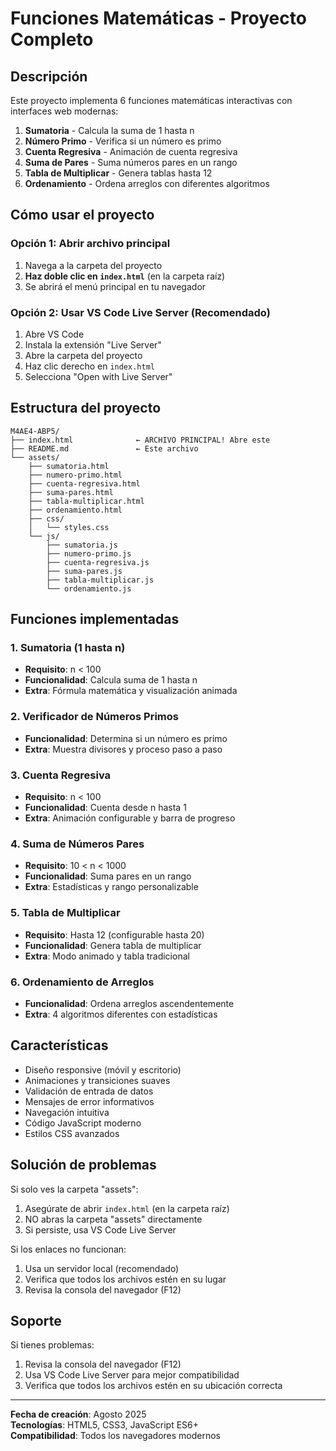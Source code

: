 # Funciones Matemáticas - Proyecto Completo

## Descripción
Este proyecto implementa 6 funciones matemáticas interactivas con interfaces web modernas:

1. **Sumatoria** - Calcula la suma de 1 hasta n
2. **Número Primo** - Verifica si un número es primo
3. **Cuenta Regresiva** - Animación de cuenta regresiva
4. **Suma de Pares** - Suma números pares en un rango
5. **Tabla de Multiplicar** - Genera tablas hasta 12
6. **Ordenamiento** - Ordena arreglos con diferentes algoritmos

## Cómo usar el proyecto

### Opción 1: Abrir archivo principal
1. Navega a la carpeta del proyecto
2. **Haz doble clic en `index.html`** (en la carpeta raíz)
3. Se abrirá el menú principal en tu navegador

### Opción 2: Usar VS Code Live Server (Recomendado)
1. Abre VS Code
2. Instala la extensión "Live Server"
3. Abre la carpeta del proyecto
4. Haz clic derecho en `index.html`
5. Selecciona "Open with Live Server"

## Estructura del proyecto
```
M4AE4-ABP5/
├── index.html              ← ARCHIVO PRINCIPAL! Abre este
├── README.md               ← Este archivo
└── assets/
    ├── sumatoria.html
    ├── numero-primo.html
    ├── cuenta-regresiva.html
    ├── suma-pares.html
    ├── tabla-multiplicar.html
    ├── ordenamiento.html
    ├── css/
    │   └── styles.css
    └── js/
        ├── sumatoria.js
        ├── numero-primo.js
        ├── cuenta-regresiva.js
        ├── suma-pares.js
        ├── tabla-multiplicar.js
        └── ordenamiento.js
```

## Funciones implementadas

### 1. Sumatoria (1 hasta n)
- **Requisito**: n < 100
- **Funcionalidad**: Calcula suma de 1 hasta n
- **Extra**: Fórmula matemática y visualización animada

### 2. Verificador de Números Primos
- **Funcionalidad**: Determina si un número es primo
- **Extra**: Muestra divisores y proceso paso a paso

### 3. Cuenta Regresiva
- **Requisito**: n < 100
- **Funcionalidad**: Cuenta desde n hasta 1
- **Extra**: Animación configurable y barra de progreso

### 4. Suma de Números Pares
- **Requisito**: 10 < n < 1000
- **Funcionalidad**: Suma pares en un rango
- **Extra**: Estadísticas y rango personalizable

### 5. Tabla de Multiplicar
- **Requisito**: Hasta 12 (configurable hasta 20)
- **Funcionalidad**: Genera tabla de multiplicar
- **Extra**: Modo animado y tabla tradicional

### 6. Ordenamiento de Arreglos
- **Funcionalidad**: Ordena arreglos ascendentemente
- **Extra**: 4 algoritmos diferentes con estadísticas

## Características
- Diseño responsive (móvil y escritorio)
- Animaciones y transiciones suaves
- Validación de entrada de datos
- Mensajes de error informativos
- Navegación intuitiva
- Código JavaScript moderno
- Estilos CSS avanzados

## Solución de problemas

Si solo ves la carpeta "assets":
1. Asegúrate de abrir `index.html` (en la carpeta raíz)
2. NO abras la carpeta "assets" directamente
3. Si persiste, usa VS Code Live Server

Si los enlaces no funcionan:
1. Usa un servidor local (recomendado)
2. Verifica que todos los archivos estén en su lugar
3. Revisa la consola del navegador (F12)

## Soporte
Si tienes problemas:
1. Revisa la consola del navegador (F12)
2. Usa VS Code Live Server para mejor compatibilidad
3. Verifica que todos los archivos estén en su ubicación correcta

---
**Fecha de creación**: Agosto 2025  
**Tecnologías**: HTML5, CSS3, JavaScript ES6+  
**Compatibilidad**: Todos los navegadores modernos
